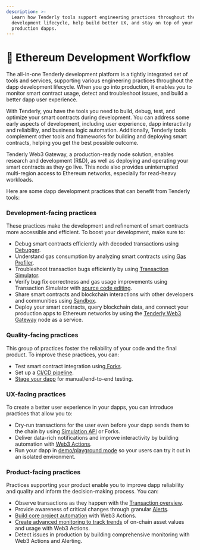 ```yaml
---
description: >-
  Learn how Tenderly tools support engineering practices throughout the dapp
  development lifecycle, help build better UX, and stay on top of your
  production dapps.
---
```


# 🌊 Ethereum Development Worfkflow

The all-in-one Tenderly development platform is a tightly integrated set of tools and services, supporting various engineering practices throughout the dapp development lifecycle. When you go into production, it enables you to monitor smart contract usage, detect and troubleshoot issues, and build a better dapp user experience.

With Tenderly, you have the tools you need to build, debug, test, and optimize your smart contracts during development. You can address some early aspects of development, including user experience, dapp interactivity and reliability, and business logic automation. Additionally, Tenderly tools complement other tools and frameworks for building and deploying smart contracts, helping you get the best possible outcome.&#x20;

Tenderly Web3 Gateway, a production-ready node solution, enables research and development (R\&D), as well as deploying and operating your smart contracts as they go live. This node also provides uninterrupted multi-region access to Ethereum networks, especially for read-heavy workloads.

Here are some dapp development practices that can benefit from Tenderly tools:

### **Development-facing practices**&#x20;

These practices make the development and refinement of smart contracts more accessible and efficient. To boost your development, make sure to:

* Debug smart contracts efficiently with decoded transactions using [Debugger](debugger/how-to-use-tenderly-debugger/investigating-a-failed-transaction.md).
* Understand gas consumption by analyzing smart contracts using [Gas Profiler](monitoring/contracts/execution-overview.md#gas-profiler).
* Troubleshoot transaction bugs efficiently by using [Transaction Simulator](simulations-and-forks/how-to-simulate-a-transaction/).
* Verify bug fix correctness and gas usage improvements using Transaction Simulator with [source code editing](simulations-and-forks/how-to-simulate-a-transaction/editing-contract-source.md).
* Share smart contracts and blockchain interactions with other developers and communities using [Sandbox](tenderly-sandbox.md).
* Deploy your smart contracts, query blockchain data, and connect your production apps to Ethereum networks by using the [Tenderly Web3 Gateway](broken-reference) node as a service.

### **Quality-facing practices**&#x20;

This group of practices foster the reliability of your code and the final product. To improve these practices, you can:

* Test smart contract integration using[ Forks](simulations-and-forks/how-to-create-a-fork/).
* Set up a [CI/CD pipeline](simulations-and-forks/simulation-api/integration-guides/ci-cd-pipeline-for-smart-contracts.md).
* [Stage your dapp](simulations-and-forks/simulation-api/integration-guides/instant-staging-qa-environment-for-dapps.md) for manual/end-to-end testing.

### **UX-facing practices**

To create a better user experience in your dapps, you can introduce practices that allow you to:

* Dry-run transactions for the user even before your dapp sends them to the chain by using [Simulation API](simulations-and-forks/simulation-api/) or Forks.
* Deliver data-rich notifications and improve interactivity by building automation with [Web3 Actions](web3-gateway/broken-reference/).
* Run your dapp in [demo/playground mode](simulations-and-forks/simulation-api/integration-guides/dapp-playground-mode.md) so your users can try it out in an isolated environment.

### **Product-facing practices**

Practices supporting your product enable you to improve dapp reliability and quality and inform the decision-making process. You can:&#x20;

* Observe transactions as they happen with the [Transaction overview](monitoring/contracts/).
* Provide awareness of critical changes through granular [Alerts](web3-gateway/broken-reference/).
* [Build core project automation](web3-actions/tutorials-and-quickstarts/how-to-send-a-discord-message-about-a-new-uniswap-pool.md) with Web3 Actions.
* [Create advanced monitoring to track trends](web3-actions/tutorials-and-quickstarts/how-to-handle-on-chain-events.md) of on-chain asset values and usage with Web3 Actions.
* Detect issues in production by building comprehensive monitoring with Web3 Actions and Alerting.
